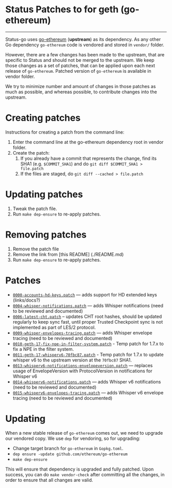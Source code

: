 # Status Patches to for geth (go-ethereum)
---

Status-go uses [go-ethereum](https://github.com/ethereum/go-ethereum) (**upstream**) as its dependency. As any other Go dependency `go-ethereum` code is vendored and stored in `vendor/` folder.

However, there are a few changes has been made to the upstream, that are specific to Status and should not be merged to the upstream. We keep those changes as a set of patches, that can be applied upon each next release of `go-ethereum`. Patched version of `go-ethereum` is available in vendor folder.

We try to minimize number and amount of changes in those patches as much as possible, and whereas possible, to contribute changes into the upstream.

# Creating patches

Instructions for creating a patch from the command line:

1. Enter the command line at the go-ethereum dependency root in vendor folder.
1. Create the patch:
    1. If you already have a commit that represents the change, find its SHA1 (e.g. `$COMMIT_SHA1`) and do `git diff $COMMIT_SHA1 > file.patch`
    1. If the files are staged, do `git diff --cached > file.patch`

# Updating patches

1. Tweak the patch file.
1. Run `make dep-ensure` to re-apply patches.

# Removing patches

1. Remove the patch file
1. Remove the link from [this README] (./README.md)
1. Run `make dep-ensure` to re-apply patches.

# Patches

- [`0000-accounts-hd-keys.patch`](./0000-accounts-hd-keys.patch) — adds support for HD extended keys (links/docs?)
- [`0004-whisper-notifications.patch`](./0004-whisper-notifications.patch) — adds Whisper notifications (need to be reviewed and documented)
- [`0006-latest-cht.patch`](./0006-latest-cht.patch) – updates CHT root hashes, should be updated regularly to keep sync fast, until proper Trusted Checkpoint sync is not implemented as part of LES/2 protocol.
- [`0009-whisper-envelopes-tracing.patch`](./0009-whisper-envelopes-tracing.patch) — adds Whisper envelope tracing (need to be reviewed and documented)
- [`0010-geth-17-fix-npe-in-filter-system.patch`](./0010-geth-17-fix-npe-in-filter-system.patch) - Temp patch for 1.7.x to fix a NPE in the filter system.
- [`0011-geth-17-whisperv6-70fbc87.patch`](./0011-geth-17-whisperv6-70fbc87.patch) - Temp patch for 1.7.x to update whisper v6 to the upstream version at the `70fbc87` SHA1.
- [`0013-whisperv6-notifications-envelopeversion.patch`](./0013-whisperv6-notifications-envelopeversion.patch) — replaces usage of EnvelopeVersion with ProtocolVersion in notifications for Whisper v6
- [`0014-whisperv6-notifications.patch`](./0014-whisperv6-notifications.patch) — adds Whisper v6 notifications (need to be reviewed and documented)
- [`0015-whisperv6-envelopes-tracing.patch`](./0015-whisperv6-envelopes-tracing.patch) — adds Whisper v6 envelope tracing (need to be reviewed and documented)

# Updating

When a new stable release of `go-ethereum` comes out, we need to upgrade our vendored copy. We use `dep` for vendoring, so for upgrading:

- Change target branch for `go-ethereum` in `Gopkg.toml`.
- `dep ensure -update github.com/ethereum/go-ethereum`
- `make dep-ensure`

This will ensure that dependency is upgraded and fully patched. Upon success, you can do `make vendor-check` after committing all the changes, in order to ensure that all changes are valid.
